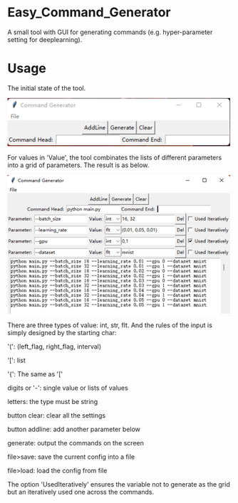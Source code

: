 # Easy_Command_Generator
A small tool with GUI for generating commands (e.g. hyper-parameter setting for deeplearning).

# Usage
The initial state of the tool.
<p>
  <img src="https://github.com/WwZzz/myfigs/blob/master/ECG_1.png" width="500" />
</p>

For values in 'Value', the tool combinates the lists of different parameters into a grid of parameters. The result is as below.
<p>
  <img src="https://github.com/WwZzz/myfigs/blob/master/ECG_2.png" width="500" /> 
</p>
<p>
There are three types of value: int, str, flt. And the rules of the input is simply designed by the starting char:
  
  '(': (left_flag, right_flag, interval)
  
  '[': list
  
  '{': The same as '['
  
  digits or '-': single value or lists of values
  
  letters: the type must be string
  
</p>

button clear: clear all the settings

button addline: add another parameter below

generate: output the commands on the screen

file>save: save the current config into a file

file>load: load the config from file

The option 'UsedIteratively' ensures the variable not to generate as the grid but an iteratively used one across the commands.
